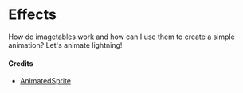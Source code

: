 # Effects

How do imagetables work and how can I use them to create a simple animation? Let's animate lightning!

#### Credits

- [AnimatedSprite](https://github.com/Whitebrim/AnimatedSprite)
